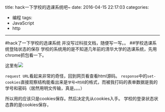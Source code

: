 title: hack一下学校的选课系统吧~
date: 2016-04-15 22:17:03
categories:
- 编程
tags:
- JavaScript
- http
---


#hack了一下学校的选课系统
并没写过科技文档，随便写一写。。
##学校选课系统登陆状态的保存
学校的系统用的是不知道几年前的清华大学的选课系统，先用chrome抓包看一下。


这里有![](./_image/caught.png)

`request URL`看起来非常的奇怪，回到网页看查看html源码。
`response`中的`set-cookies`直接观察结构能看出来是`学号+时间`的格式，而被我打码的表单数据是我的学号和密码（居然用明文传输，真是。。。）


所以用的应该只是cookies保存。然后决定先从cookies入手。
学校的登录状态状态靠的是cookies保存，

